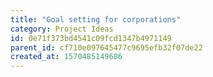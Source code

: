 ```yaml
---
title: "Goal setting for corporations"
category: Project Ideas
id: 0e71f373bd4541c09fcd1347b4971149
parent_id: cf710e097645477c9695efb32f07de22
created_at: 1570485149686
---
```



                